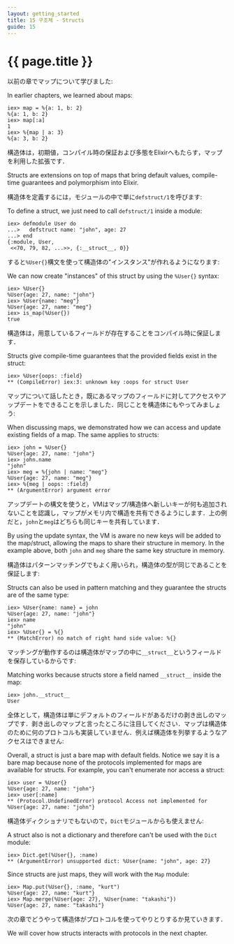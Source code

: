 ```yaml
---
layout: getting_started
title: 15 구조체 - Structs
guide: 15
---
```


# {{ page.title }}

  <div class="toc"></div>

以前の章でマップについて学びました:

In earlier chapters, we learned about maps:

```iex
iex> map = %{a: 1, b: 2}
%{a: 1, b: 2}
iex> map[:a]
1
iex> %{map | a: 3}
%{a: 3, b: 2}
```

構造体は，初期値，コンパイル時の保証および多態をElixirへもたらす，マップを利用した拡張です．

Structs are extensions on top of maps that bring default values, compile-time guarantees and polymorphism into Elixir.

構造体を定義するには，モジュールの中で単に`defstruct/1`を呼びます:

To define a struct, we just need to call `defstruct/1` inside a module:

```iex
iex> defmodule User do
...>   defstruct name: "john", age: 27
...> end
{:module, User,
 <<70, 79, 82, ...>>, {:__struct__, 0}}
```

すると`%User{}`構文を使って構造体の"インスタンス"が作れるようになります:

We can now create "instances" of this struct by using the `%User{}` syntax:

```iex
iex> %User{}
%User{age: 27, name: "john"}
iex> %User{name: "meg"}
%User{age: 27, name: "meg"}
iex> is_map(%User{})
true
```

構造体は，用意しているフィールドが存在することをコンパイル時に保証します．

Structs give compile-time guarantees that the provided fields exist in the struct:

```iex
iex> %User{oops: :field}
** (CompileError) iex:3: unknown key :oops for struct User
```

マップについて話したとき，既にあるマップのフィールドに対してアクセスやアップデートをできることを示しました．同じことを構造体にもやってみましょう:

When discussing maps, we demonstrated how we can access and update existing fields of a map. The same applies to structs:

```iex
iex> john = %User{}
%User{age: 27, name: "john"}
iex> john.name
"john"
iex> meg = %{john | name: "meg"}
%User{age: 27, name: "meg"}
iex> %{meg | oops: :field}
** (ArgumentError) argument error
```

アップデートの構文を使うと，VMはマップ/構造体へ新しいキーが何も追加されないことを認識し，マップがメモリ内で構造を共有できるようにします．上の例だと，`john`と`meg`はどちらも同じキーを共有しています．

By using the update syntax, the VM is aware no new keys will be added to the map/struct, allowing the maps to share their structure in memory. In the example above, both `john` and `meg` share the same key structure in memory.

構造体はパターンマッチングでもよく用いられ，構造体の型が同じであることを保証します:

Structs can also be used in pattern matching and they guarantee the structs are of the same type:

```iex
iex> %User{name: name} = john
%User{age: 27, name: "john"}
iex> name
"john"
iex> %User{} = %{}
** (MatchError) no match of right hand side value: %{}
```

マッチングが動作するのは構造体がマップの中に`__struct__`というフィールドを保存しているからです:

Matching works because structs store a field named `__struct__` inside the map:

```iex
iex> john.__struct__
User
```

全体として，構造体は単にデフォルトのフィールドがあるだけの剥き出しのマップです．剥き出しのマップと言ったところに注目してください．マップは構造体のために何のプロトコルも実装していません．例えば構造体を列挙するようなアクセスはできません:

Overall, a struct is just a bare map with default fields. Notice we say it is a bare map because none of the protocols implemented for maps are available for structs. For example, you can't enumerate nor access a struct:

```iex
iex> user = %User{}
%User{age: 27, name: "john"}
iex> user[:name]
** (Protocol.UndefinedError) protocol Access not implemented for %User{age: 27, name: "john"}
```

構造体ディクショナリでもないので，`Dict`モジュールからも使えません:

A struct also is not a dictionary and therefore can't be used with the `Dict` module:

```iex
iex> Dict.get(%User{}, :name)
** (ArgumentError) unsupported dict: %User{name: "john", age: 27}
```

Since structs are just maps, they will work with the `Map` module:

```iex
iex> Map.put(%User{}, :name, "kurt")
%User{age: 27, name: "kurt"}
iex> Map.merge(%User{age: 27}, %User{name: "takashi"})
%User{age: 27, name: "takashi"}
```

次の章でどうやって構造体がプロトコルを使ってやりとりするか見ていきます．

We will cover how structs interacts with protocols in the next chapter.
